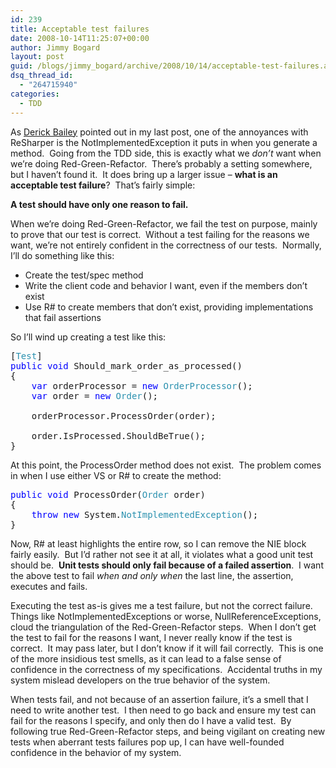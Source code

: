 ```yaml
---
id: 239
title: Acceptable test failures
date: 2008-10-14T11:25:07+00:00
author: Jimmy Bogard
layout: post
guid: /blogs/jimmy_bogard/archive/2008/10/14/acceptable-test-failures.aspx
dsq_thread_id:
  - "264715940"
categories:
  - TDD
---
```

As [Derick Bailey](http://www.lostechies.com/blogs/derickbailey/) pointed out in my last post, one of the annoyances with ReSharper is the NotImplementedException it puts in when you generate a method.&#160; Going from the TDD side, this is exactly what we _don’t_ want when we’re doing Red-Green-Refactor.&#160; There’s probably a setting somewhere, but I haven’t found it.&#160; It does bring up a larger issue – **what is an acceptable test failure**?&#160; That’s fairly simple:

**A test should have only one reason to fail.**

When we’re doing Red-Green-Refactor, we fail the test on purpose, mainly to prove that our test is correct.&#160; Without a test failing for the reasons we want, we’re not entirely confident in the correctness of our tests.&#160; Normally, I’ll do something like this:

  * Create the test/spec method
  * Write the client code and behavior I want, even if the members don’t exist
  * Use R# to create members that don’t exist, providing implementations that fail assertions

So I’ll wind up creating a test like this:

<pre>[<span style="color: #2b91af">Test</span>]
<span style="color: blue">public void </span>Should_mark_order_as_processed()
{
    <span style="color: blue">var </span>orderProcessor = <span style="color: blue">new </span><span style="color: #2b91af">OrderProcessor</span>();
    <span style="color: blue">var </span>order = <span style="color: blue">new </span><span style="color: #2b91af">Order</span>();

    orderProcessor.ProcessOrder(order);

    order.IsProcessed.ShouldBeTrue();
}</pre>

[](http://11011.net/software/vspaste)

At this point, the ProcessOrder method does not exist.&#160; The problem comes in when I use either VS or R# to create the method:

<pre><span style="color: blue">public void </span>ProcessOrder(<span style="color: #2b91af">Order </span>order)
{
    <span style="color: blue">throw new </span>System.<span style="color: #2b91af">NotImplementedException</span>();
}</pre>

[](http://11011.net/software/vspaste)

Now, R# at least highlights the entire row, so I can remove the NIE block fairly easily.&#160; But I’d rather not see it at all, it violates what a good unit test should be.&#160; **Unit tests should only fail because of a failed assertion**.&#160; I want the above test to fail _when and only when_ the last line, the assertion, executes and fails.

Executing the test as-is gives me a test failure, but not the correct failure.&#160; Things like NotImplementedExceptions or worse, NullReferenceExceptions, cloud the triangulation of the Red-Green-Refactor steps.&#160; When I don’t get the test to fail for the reasons I want, I never really know if the test is correct.&#160; It may pass later, but I don’t know if it will fail correctly.&#160; This is one of the more insidious test smells, as it can lead to a false sense of confidence in the correctness of my specifications.&#160; Accidental truths in my system mislead developers on the true behavior of the system.

When tests fail, and not because of an assertion failure, it’s a smell that I need to write another test.&#160; I then need to go back and ensure my test can fail for the reasons I specify, and only then do I have a valid test.&#160; By following true Red-Green-Refactor steps, and being vigilant on creating new tests when aberrant tests failures pop up, I can have well-founded confidence in the behavior of my system.